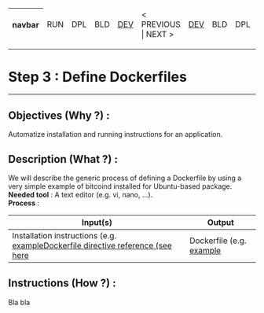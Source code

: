 <table>
    <thead>
        <tr>
            <th>navbar</th>
            <td>RUN</td>
            <td>DPL</td>
            <td>BLD</td>
            <td><A href="https://github.com/babonet13/HostYourNode/tree/master/HowTo/2_InstallApplications">DEV</A></td>
            <td>< PREVIOUS | NEXT ></td>
            <td><A href="https://github.com/babonet13/HostYourNode/tree/master/HowTo/4_BuildImages">DEV</A></td>
            <td>BLD</td>
            <td>DPL</td>
            <td>RUN</td>
            <th><A href="https://github.com/babonet13/HostYourNode/blob/master/Who/Profiles.md">profiles</A></th>
        </tr>
    </thead>
</table>

---
# Step 3 : Define Dockerfiles
---

Objectives (Why ?) :
--
Automatize installation and running instructions for an application.

Description (What ?) :
--
We will describe the generic process of defining a Dockerfile by using a very simple example of bitcoind installed for Ubuntu-based package.  
__Needed tool__ : A text editor (e.g. vi, nano, ...).  
__Process__ : 
<table>
    <thead>
        <tr>
            <th>Input(s)</th>
            <th>Output</th>
        </tr>
    </thead>
    <tbody>
        <tr>
            <td>Installation instructions (e.g. <A href="https://github.com/babonet13/HelloWorld/tree/master/App/bitcoind">example</A)</br>Dockerfile directive reference (see <A href="https://docs.docker.com/engine/reference/builder/#cmd">here</A)</td>
            <td>Dockerfile (e.g. <A href="https://github.com/babonet13/HostYourNode/blob/master/Docker/bitcoind_pkg-ubuntu/Dockerfile">example</A)</td>
        </tr>
    </tbody>
</table>

Instructions (How ?) :
--
Bla bla
